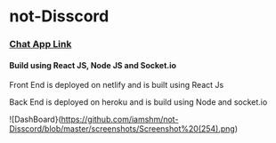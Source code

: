 # not-Disscord

### [Chat App Link](https://notdiscord.netlify.app/)

#### Build using React JS, Node JS and Socket.io

Front End is deployed on netlify and is built using React Js

Back End is deployed on heroku and is build using Node and socket.io

![DashBoard}(https://github.com/iamshm/not-Disscord/blob/master/screenshots/Screenshot%20(254).png)

